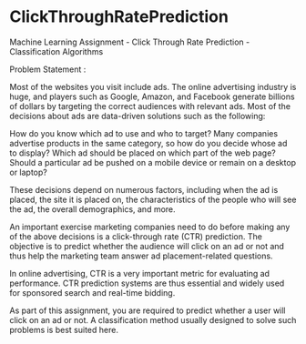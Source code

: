# ClickThroughRatePrediction
Machine Learning Assignment - Click Through Rate Prediction - Classification Algorithms

Problem Statement : 

Most of the websites you visit include ads. The online advertising industry is huge, and players such as Google, Amazon, and Facebook generate billions of dollars by targeting the correct audiences with relevant ads. Most of the decisions about ads are data-driven solutions such as the following: 

How do you know which ad to use and who to target?
Many companies advertise products in the same category, so how do you decide whose ad to display?
Which ad should be placed on which part of the web page?
Should a particular ad be pushed on a mobile device or remain on a desktop or laptop?
 

These decisions depend on numerous factors, including when the ad is placed, the site it is placed on, the characteristics of the people who will see the ad, the overall demographics, and more.

 

An important exercise marketing companies need to do before making any of the above decisions is a click-through rate (CTR) prediction. The objective is to predict whether the audience will click on an ad or not and thus help the marketing team answer ad placement-related questions.

 

In online advertising, CTR is a very important metric for evaluating ad performance. CTR prediction systems are thus essential and widely used for sponsored search and real-time bidding.

As part of this assignment, you are required to predict whether a user will click on an ad or not. A classification method usually designed to solve such problems is best suited here.
